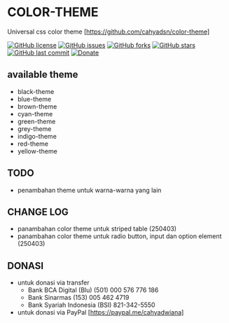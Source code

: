 # COLOR-THEME

Universal css color theme [https://github.com/cahyadsn/color-theme]

[![GitHub license](https://img.shields.io/badge/license-MIT-blue.svg)](LICENSE)
[![GitHub issues](https://img.shields.io/github/issues/cahyadsn/color-theme.svg)](https://github.com/cahyadsn/color-theme/issues)
[![GitHub forks](https://img.shields.io/github/forks/cahyadsn/color-theme.svg)](https://github.com/cahyadsn/color-theme/network)
[![GitHub stars](https://img.shields.io/github/stars/cahyadsn/color-theme.svg)](https://github.com/cahyadsn/color-theme/stargazers)
[![GitHub last commit](https://img.shields.io/github/last-commit/google/skia.svg?style=flat)]()
[![Donate](https://img.shields.io/badge/$-support-ff69b4.svg?style=flat)](https://paypal.me/cahyadwiana)

## available theme
- black-theme
- blue-theme
- brown-theme
- cyan-theme
- green-theme
- grey-theme
- indigo-theme
- red-theme
- yellow-theme

## TODO
- penambahan theme untuk warna-warna yang lain

## CHANGE LOG
- panambahan color theme untuk striped table (250403)
- panambahan color theme untuk radio button, input dan option element (250403)

## DONASI
- untuk donasi via transfer 
    - Bank BCA Digital (Blu) (501) 000 576 776 186
    - Bank Sinarmas (153) 005 462 4719
    - Bank Syariah Indonesia (BSI) 821-342-5550
- untuk donasi via PayPal [https://paypal.me/cahyadwiana]
